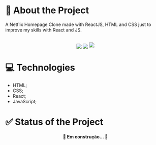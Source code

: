 # 📑 About the Project
A Netflix Homepage Clone made with ReactJS, HTML and CSS just to improve my skills with React and JS.<br/><br/>
<div align="center">
  <a href="https://clonenetflixdmaxadu.netlify.app" target="_blank"><img align="center" src="https://img.shields.io/badge/PREVIEW-CLIQUE%20AQUI-red?style=plastic"/></a>
  <img align="center" src="https://img.shields.io/github/stars/dmaxadu/NetflixClone?color=yellow&label=%F0%9F%8C%9F&style=plastic"/>
  <img src="[![Netlify Status](https://api.netlify.com/api/v1/badges/7ac569fd-6c55-4ae3-91cb-12cddf19f7eb/deploy-status)](https://app.netlify.com/sites/clonenetflixdmaxadu/deploys)"/>
</div>

# 💻 Technologies
- HTML;
- CSS;
- React;
- JavaScript;

# ✅ Status of the Project

<h4 align="center">🚧 Em construção...  🚧</h4>
